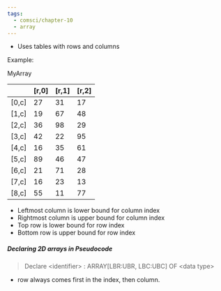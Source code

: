 ```yaml
---
tags:
  - comsci/chapter-10
  - array
---
```

- Uses tables with rows and columns

Example:

MyArray

|  | \[r,0] | \[r,1] | \[r,2] |
| ---- | ---- | ---- | ---- |
| \[0,c] | 27 | 31 | 17 |
| \[1,c] | 19 | 67 | 48 |
| \[2,c] | 36 | 98 | 29 |
| \[3,c] | 42 | 22 | 95 |
| \[4,c] | 16 | 35 | 61 |
| \[5,c] | 89 | 46 | 47 |
| \[6,c] | 21 | 71 | 28 |
| \[7,c] | 16 | 23 | 13 |
| \[8,c] | 55 | 11 | 77 |

- Leftmost column is lower bound for column index
- Rightmost column is upper bound for column index
- Top row is lower bound for row index
- Bottom row is upper bound for row index

##### Declaring 2D arrays in Pseudocode

> Declare \<identifier> : ARRAY\[LBR:UBR, LBC:UBC] OF \<data type>

- row always comes first in the index, then column. 